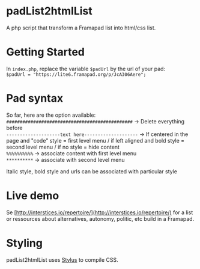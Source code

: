 # padList2htmlList
A php script that transform a Framapad list into html/css list.

# Getting Started
In `index.php`, replace the variable `$padUrl` by the url of your pad:  
`$padUrl = "https://lite6.framapad.org/p/JcA306Aere";`

# Pad syntax
So far, here are the option available:  
  `###############################################` -> Delete everything before  
  `--------------------text here--------------------` -> If centered in the page and "code" style = first level menu / if left aligned and bold style = second level menu / if no style = hide content  
  `%%%%%%%%%%` -> associate content with first level menu  
  `**********`  -> associate with second level menu  

  Italic style, bold style and urls can be associated with particular style
  
# Live demo
Se [http://interstices.io/repertoire/](http://interstices.io/repertoire/) for a list or ressources about alternatives, autonomy, politic, etc build in a Framapad.

# Styling
padList2htmlList uses [Stylus](http://learnboost.github.io/stylus/) to compile CSS.
